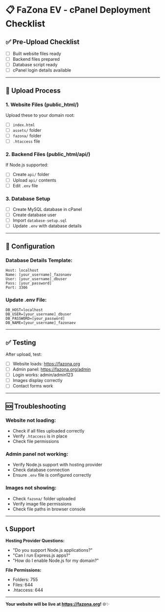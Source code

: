 # 📋 **FaZona EV - cPanel Deployment Checklist**

## ✅ **Pre-Upload Checklist**

- [ ] Built website files ready
- [ ] Backend files prepared
- [ ] Database script ready
- [ ] cPanel login details available

---

## 🚀 **Upload Process**

### **1. Website Files (public_html/)**
Upload these to your domain root:
- [ ] `index.html`
- [ ] `assets/` folder
- [ ] `fazona/` folder
- [ ] `.htaccess` file

### **2. Backend Files (public_html/api/)**
If Node.js supported:
- [ ] Create `api/` folder
- [ ] Upload `api/` contents
- [ ] Edit `.env` file

### **3. Database Setup**
- [ ] Create MySQL database in cPanel
- [ ] Create database user
- [ ] Import `database-setup.sql`
- [ ] Update `.env` with database details

---

## 🔧 **Configuration**

### **Database Details Template:**
```
Host: localhost
Name: [your_username]_fazonaev
User: [your_username]_dbuser
Pass: [your_password]
Port: 3306
```

### **Update .env File:**
```env
DB_HOST=localhost
DB_USER=[your_username]_dbuser
DB_PASSWORD=[your_password]
DB_NAME=[your_username]_fazonaev
```

---

## ✅ **Testing**

After upload, test:
- [ ] Website loads: https://fazona.org
- [ ] Admin panel: https://fazona.org/admin
- [ ] Login works: admin/admin123
- [ ] Images display correctly
- [ ] Contact forms work

---

## 🆘 **Troubleshooting**

### **Website not loading:**
- Check if all files uploaded correctly
- Verify `.htaccess` is in place
- Check file permissions

### **Admin panel not working:**
- Verify Node.js support with hosting provider
- Check database connection
- Ensure `.env` file is configured correctly

### **Images not showing:**
- Check `fazona/` folder uploaded
- Verify image file permissions
- Check file paths in browser console

---

## 📞 **Support**

**Hosting Provider Questions:**
- "Do you support Node.js applications?"
- "Can I run Express.js apps?"
- "How do I enable Node.js for my domain?"

**File Permissions:**
- Folders: 755
- Files: 644
- .htaccess: 644

---

**Your website will be live at https://fazona.org!** 🌐✨